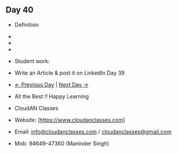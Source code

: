 ## Day 40

- Definition
  
- 

- 

- 

- Student work:
- Write an Article & post it on LinkedIn Day 39
- [← Previous Day](../Day39/README.md) | [Next Day →](../Day41/README.md)

- All the Best !! Happy Learning
- CloudAN Classes
- Website: [https://www.cloudanclasses.com]
- Email: info@cloudanclasses.com / cloudanclasses@gmail.com
- Mob: 94649-47360 (Maninder Singh)



